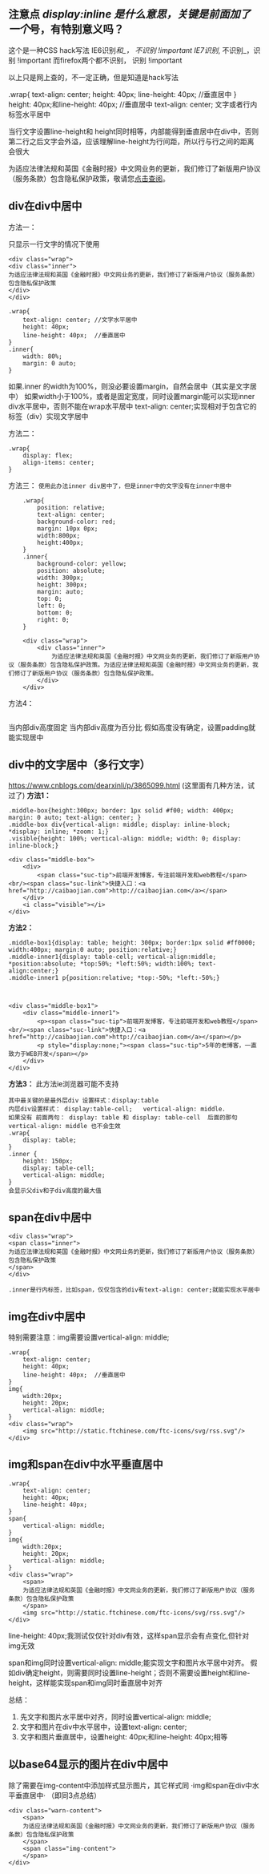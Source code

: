  ## 注意点  *display:inline 是什么意思，关键是前面加了一个*号，有特别意义吗？
这个是一种CSS hack写法
IE6识别*和_， 不识别 !important
IE7识别*, 不识别_，识别 !important
而firefox两个都不识别， 识别 !important

以上只是网上查的，不一定正确，但是知道是hack写法
 
 .wrap{
    text-align: center;
    height: 40px;
    line-height: 40px;  //垂直居中
}
height: 40px;和line-height: 40px; //垂直居中
text-align: center; 文字或者行内标签水平居中

当行文字设置line-height和 height同时相等，内部能得到垂直居中在div中，否则第二行之后文字会外溢，应该理解line-height为行间距，所以行与行之间的距离会很大

<div class="wrap">
<span>为适应法律法规和英国《金融时报》中文网业务的更新，我们修订了新版用户协议（服务条款）包含隐私保护政策，敬请您<a href="/m/corp/service.html">点击查阅</a>。</span>
<span class="close-img"></span>
</div>


## div在div中居中  
方法一：

只显示一行文字的情况下使用

```
<div class="wrap">
<div class="inner">
为适应法律法规和英国《金融时报》中文网业务的更新，我们修订了新版用户协议（服务条款）包含隐私保护政策
</div>
</div>

.wrap{
    text-align: center; //文字水平居中
    height: 40px;
    line-height: 40px;  //垂直居中
}
.inner{
    width: 80%;
    margin: 0 auto;
}
```
如果.inner 的width为100%，则没必要设置margin，自然会居中（其实是文字居中）
如果width小于100%，或者是固定宽度，同时设置margin能可以实现inner div水平居中，否则不能在wrap水平居中
text-align: center;实现相对于包含它的标签（div）实现文字居中

方法二：
```
.wrap{
    display: flex;
    align-items: center;
}
```
方法三：
`使用此办法inner div居中了，但是inner中的文字没有在inner中居中`
```
    .wrap{
        position: relative;
        text-align: center;
        background-color: red;
        margin: 10px 0px;
        width:800px;
        height:400px;
    }
    .inner{
        background-color: yellow;
        position: absolute;
        width: 300px;
        height: 300px;
        margin: auto;
        top: 0;
        left: 0;
        bottom: 0;
        right: 0;
    }

    <div class="wrap">
        <div class="inner">
            为适应法律法规和英国《金融时报》中文网业务的更新，我们修订了新版用户协议（服务条款）包含隐私保护政策。为适应法律法规和英国《金融时报》中文网业务的更新，我们修订了新版用户协议（服务条款）包含隐私保护政策。
        </div> 
    </div>
```
方法4：
```

```
当内部div高度固定
当内部div高度为百分比
假如高度没有确定，设置padding就能实现居中

## div中的文字居中（多行文字）

https://www.cnblogs.com/dearxinli/p/3865099.html  (这里面有几种方法，试过了)
**方法1：**
```
.middle-box{height:300px; border: 1px solid #f00; width: 400px; margin: 0 auto; text-align: center; }
.middle-box div{vertical-align: middle; display: inline-block; *display: inline; *zoom: 1;}
.visible{height: 100%; vertical-align: middle; width: 0; display: inline-block;}

<div class="middle-box">
    <div>
        <span class="suc-tip">前端开发博客，专注前端开发和web教程</span><br/><span class="suc-link">快捷入口：<a href="http://caibaojian.com">http://caibaojian.com</a></span>
    </div>
    <i class="visible"></i>
</div>
```
**方法2：**
```
.middle-box1{display: table; height: 300px; border:1px solid #ff0000; width:400px; margin:0 auto; position:relative;}
.middle-inner1{display: table-cell; vertical-align:middle; *position:absolute; *top:50%; *left:50%; width:100%; text-align:center;}
.middle-inner1 p{position:relative; *top:-50%; *left:-50%;}



<div class="middle-box1">
	<div class="middle-inner1">
		<p><span class="suc-tip">前端开发博客，专注前端开发和web教程</span><br/><span class="suc-link">快捷入口：<a href="http://caibaojian.com">http://caibaojian.com</a></span></p>
        <p style="display:none;"><span class="suc-tip">5年的老博客，一直致力于WEB开发</span></p>
	</div>
</div>
```

**方法3：**
此方法ie浏览器可能不支持
```
其中最关键的是最外层div 设置样式：display:table
内层div设置样式： display:table-cell;   vertical-align: middle.
如果没有 前面两句： display: table 和 display: table-cell  后面的那句 vertical-align: middle 也不会生效
.wrap{
    display: table;
}
.inner {
    height: 150px;
    display: table-cell;
    vertical-align: middle;
}
会显示父div和子div高度的最大值
```
## span在div中居中
```
<div class="wrap">
<span class="inner">
为适应法律法规和英国《金融时报》中文网业务的更新，我们修订了新版用户协议（服务条款）包含隐私保护政策
</span>
</div>

.inner是行内标签，比如span，仅仅包含的div有text-align: center;就能实现水平居中
```
## img在div中居中
特别需要注意：img需要设置vertical-align: middle;

``` 
.wrap{
    text-align: center;
    height: 40px;
    line-height: 40px;  //垂直居中
}
img{
    width:20px;
    height: 20px;
    vertical-align: middle;
}
<div class="wrap">
    <img src="http://static.ftchinese.com/ftc-icons/svg/rss.svg"/>
</div>
```
## img和span在div中水平垂直居中
```
.wrap{
    text-align: center;
    height: 40px;
    line-height: 40px;
}
span{
    vertical-align: middle;
}
img{
    width:20px;
    height: 20px;
    vertical-align: middle;
}
<div class="wrap">
    <span>
    为适应法律法规和英国《金融时报》中文网业务的更新，我们修订了新版用户协议（服务条款）包含隐私保护政策
    </span>
    <img src="http://static.ftchinese.com/ftc-icons/svg/rss.svg"/>
</div>
```

line-height: 40px;我测试仅仅针对div有效，这样span显示会有点变化,但针对img无效

span和img同时设置vertical-align: middle;能实现文字和图片水平居中对齐。
假如div确定height，则需要同时设置line-height；否则不需要设置height和line-height，这样能实现span和img同时垂直居中对齐

总结：
1. 先文字和图片水平居中对齐，同时设置vertical-align: middle;
2. 文字和图片在div中水平居中，设置text-align: center;
3. 文字和图片垂直居中，设置height: 40px;和line-height: 40px;相等


## 以base64显示的图片在div中居中
除了需要在img-content中添加样式显示图片，其它样式同 ·img和span在div中水平垂直居中· （即同3点总结）
```
<div class="warn-content">
    <span>
    为适应法律法规和英国《金融时报》中文网业务的更新，我们修订了新版用户协议（服务条款）包含隐私保护政策
    </span>
    <span class="img-content">
    </span>
</div>
```